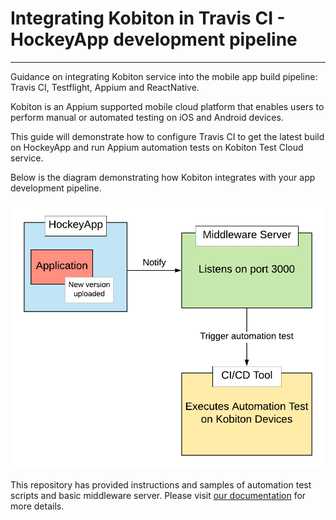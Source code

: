# Integrating Kobiton in Travis CI - HockeyApp development pipeline
--------

Guidance on integrating Kobiton service into the mobile app build pipeline: Travis CI, Testflight, Appium and ReactNative.  

Kobiton is an Appium supported mobile cloud platform that enables users to perform manual or automated testing on iOS and Android devices.

This guide will demonstrate how to configure Travis CI to get the latest build on HockeyApp and run Appium automation tests on Kobiton Test Cloud service.

Below is the diagram demonstrating how Kobiton integrates with your app development pipeline.

![](docs/assets/diagram.jpg)

This repository has provided instructions and samples of automation test scripts and basic middleware server. Please visit [our documentation](docs/integrate-kobiton-travisci.md) for more details.
